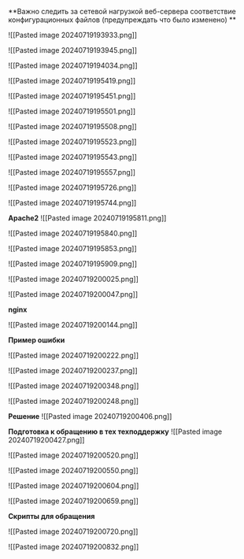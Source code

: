 
**Важно 
следить за сетевой нагрузкой веб-сервера
соответствие конфигурационных файлов (предупреждать что было изменено)
** 


![[Pasted image 20240719193933.png]]


![[Pasted image 20240719193945.png]]




![[Pasted image 20240719194034.png]]



![[Pasted image 20240719195419.png]]



![[Pasted image 20240719195451.png]]


![[Pasted image 20240719195501.png]]




![[Pasted image 20240719195508.png]]



![[Pasted image 20240719195523.png]]




![[Pasted image 20240719195543.png]]



![[Pasted image 20240719195557.png]]



![[Pasted image 20240719195726.png]]



![[Pasted image 20240719195744.png]]


**Apache2**
![[Pasted image 20240719195811.png]]


![[Pasted image 20240719195840.png]]


![[Pasted image 20240719195853.png]]

![[Pasted image 20240719195909.png]]



![[Pasted image 20240719200025.png]]



![[Pasted image 20240719200047.png]]



**nginx**


![[Pasted image 20240719200144.png]]




**Пример ошибки**

![[Pasted image 20240719200222.png]]



![[Pasted image 20240719200237.png]]



![[Pasted image 20240719200348.png]]



![[Pasted image 20240719200248.png]]


**Решение**
![[Pasted image 20240719200406.png]]


**Подготовка к обращению в тех техподдержку**
![[Pasted image 20240719200427.png]]


![[Pasted image 20240719200520.png]]



![[Pasted image 20240719200550.png]]



![[Pasted image 20240719200604.png]]


![[Pasted image 20240719200659.png]]




**Скрипты для обращения**

![[Pasted image 20240719200720.png]]


![[Pasted image 20240719200832.png]]



